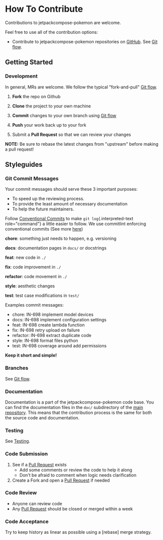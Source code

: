 <!-- Space: Projects -->
<!-- Parent: JetpackComposePokemon -->
<!-- Title: Contributing JetpackComposePokemon -->
<!-- Label: JetpackComposePokemon -->
<!-- Label: Contributing -->
<!-- Include: disclaimer.md -->
<!-- Include: ac:toc -->

# How To Contribute

Contributions to jetpackcompose-pokemon are welcome.

Feel free to use all of the contribution options:

- Contribute to jetpackcompose-pokemon repositories on [GitHub](https://github.com/luismayta/jetpackcompose-pokemon). See [Git flow](./contribute/github-flow.md).

## Getting Started

### Development

In general, MRs are welcome. We follow the typical "fork-and-pull" [Git flow](./contribute/github-flow.md).

1.  **Fork** the repo on Github
2.  **Clone** the project to your own machine
3.  **Commit** changes to your own branch using [Git flow](./contribute/github-flow.md)
4.  **Push** your work back up to your fork

5.  Submit a **Pull Request** so that we can review your changes

**NOTE:** Be sure to rebase the latest changes from "upstream" before making a pull request!

## Styleguides

### Git Commit Messages

Your commit messages should serve these 3 important purposes:

- To speed up the reviewing process.
- To provide the least amount of necessary documentation
- To help the future maintainers.

Follow [Conventional Commits](https://www.conventionalcommits.org/en/v1.0.0) to make `git log`{.interpreted-text role="command"} a little easier to follow. We use commitlint enforcing conventional commits (See more [here](https://github.com/conventional-changelog/commitlint))

**chore**: something just needs to happen, e.g. versioning

**docs**: documentation pages in `docs/` or docstrings

**feat**: new code in `./`

**fix**: code improvement in `./`

**refactor**: code movement in `./`

**style**: aesthetic changes

**test**: test case modifications in `test/`

Examples commit messages:

- chore: IN-698 implement model devices
- docs: IN-698 implement configuration settings
- feat: IN-698 create lambda function
- fix: IN-698 retry upload on failure
- refactor: IN-698 extract duplicate code
- style: IN-698 format files python
- test: IN-698 coverage around add permissions

**Keep it short and simple!**

### Branches

See [Git flow](./contribute/github-flow.md).

### Documentation

Documentation is a part of the jetpackcompose-pokemon code base. You can find the documentation files in the `doc/` subdirectory of the [main repository](https://github.com/luismayta/jetpackcompose-pokemon). This means that the contribution process is the same for both the source code and documentation.

### Testing

See [Testing](./testing.md).

### Code Submission

1.  See if a [Pull Request](https://github.com/luismayta/jetpackcompose-pokemon/pulls) exists
    - Add some comments or review the code to help it along
    - Don\'t be afraid to comment when logic needs clarification
2.  Create a Fork and open a [Pull Request](https://github.com/luismayta/jetpackcompose-pokemon/pulls) if needed

### Code Review

- Anyone can review code
- Any [Pull Request](https://github.com/luismayta/jetpackcompose-pokemon/pulls) should be closed or merged within a week

### Code Acceptance

Try to keep history as linear as possible using a [rebase] merge strategy.
